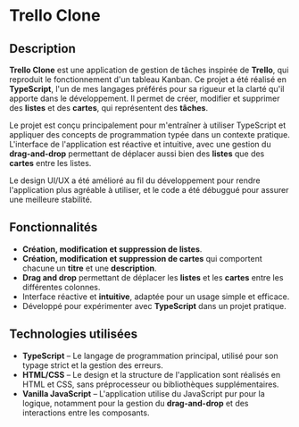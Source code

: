 # Trello Clone

## Description

**Trello Clone** est une application de gestion de tâches inspirée de **Trello**, qui reproduit le fonctionnement d'un tableau Kanban. Ce projet a été réalisé en **TypeScript**, l'un de mes langages préférés pour sa rigueur et la clarté qu'il apporte dans le développement. Il permet de créer, modifier et supprimer des **listes** et des **cartes**, qui représentent des **tâches**.

Le projet est conçu principalement pour m'entraîner à utiliser TypeScript et appliquer des concepts de programmation typée dans un contexte pratique. L'interface de l'application est réactive et intuitive, avec une gestion du **drag-and-drop** permettant de déplacer aussi bien des **listes** que des **cartes** entre les listes.

Le design UI/UX a été amélioré au fil du développement pour rendre l'application plus agréable à utiliser, et le code a été débuggué pour assurer une meilleure stabilité.

## Fonctionnalités

- **Création, modification et suppression de listes**.
- **Création, modification et suppression de cartes** qui comportent chacune un **titre** et une **description**.
- **Drag and drop** permettant de déplacer les **listes** et les **cartes** entre les différentes colonnes.
- Interface réactive et **intuitive**, adaptée pour un usage simple et efficace.
- Développé pour expérimenter avec **TypeScript** dans un projet pratique.

## Technologies utilisées

- **TypeScript** – Le langage de programmation principal, utilisé pour son typage strict et la gestion des erreurs.
- **HTML/CSS** – Le design et la structure de l'application sont réalisés en HTML et CSS, sans préprocesseur ou bibliothèques supplémentaires.
- **Vanilla JavaScript** – L'application utilise du JavaScript pur pour la logique, notamment pour la gestion du **drag-and-drop** et des interactions entre les composants.
